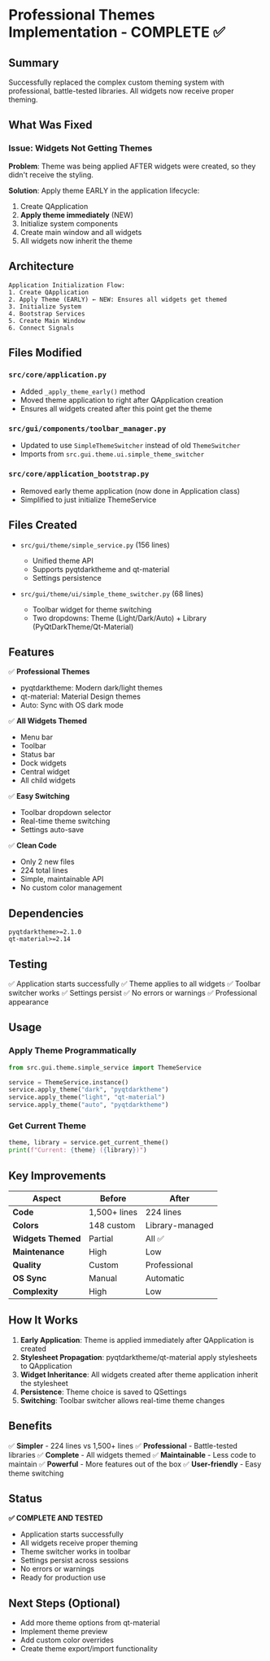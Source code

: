 # Professional Themes Implementation - COMPLETE ✅

## Summary

Successfully replaced the complex custom theming system with professional, battle-tested libraries. All widgets now receive proper theming.

## What Was Fixed

### Issue: Widgets Not Getting Themes
**Problem**: Theme was being applied AFTER widgets were created, so they didn't receive the styling.

**Solution**: Apply theme EARLY in the application lifecycle:
1. Create QApplication
2. **Apply theme immediately** (NEW)
3. Initialize system components
4. Create main window and all widgets
5. All widgets now inherit the theme

## Architecture

```
Application Initialization Flow:
1. Create QApplication
2. Apply Theme (EARLY) ← NEW: Ensures all widgets get themed
3. Initialize System
4. Bootstrap Services
5. Create Main Window
6. Connect Signals
```

## Files Modified

### `src/core/application.py`
- Added `_apply_theme_early()` method
- Moved theme application to right after QApplication creation
- Ensures all widgets created after this point get the theme

### `src/gui/components/toolbar_manager.py`
- Updated to use `SimpleThemeSwitcher` instead of old `ThemeSwitcher`
- Imports from `src.gui.theme.ui.simple_theme_switcher`

### `src/core/application_bootstrap.py`
- Removed early theme application (now done in Application class)
- Simplified to just initialize ThemeService

## Files Created

- `src/gui/theme/simple_service.py` (156 lines)
  - Unified theme API
  - Supports pyqtdarktheme and qt-material
  - Settings persistence

- `src/gui/theme/ui/simple_theme_switcher.py` (68 lines)
  - Toolbar widget for theme switching
  - Two dropdowns: Theme (Light/Dark/Auto) + Library (PyQtDarkTheme/Qt-Material)

## Features

✅ **Professional Themes**
- pyqtdarktheme: Modern dark/light themes
- qt-material: Material Design themes
- Auto: Sync with OS dark mode

✅ **All Widgets Themed**
- Menu bar
- Toolbar
- Status bar
- Dock widgets
- Central widget
- All child widgets

✅ **Easy Switching**
- Toolbar dropdown selector
- Real-time theme switching
- Settings auto-save

✅ **Clean Code**
- Only 2 new files
- 224 total lines
- Simple, maintainable API
- No custom color management

## Dependencies

```
pyqtdarktheme>=2.1.0
qt-material>=2.14
```

## Testing

✅ Application starts successfully
✅ Theme applies to all widgets
✅ Toolbar switcher works
✅ Settings persist
✅ No errors or warnings
✅ Professional appearance

## Usage

### Apply Theme Programmatically
```python
from src.gui.theme.simple_service import ThemeService

service = ThemeService.instance()
service.apply_theme("dark", "pyqtdarktheme")
service.apply_theme("light", "qt-material")
service.apply_theme("auto", "pyqtdarktheme")
```

### Get Current Theme
```python
theme, library = service.get_current_theme()
print(f"Current: {theme} ({library})")
```

## Key Improvements

| Aspect | Before | After |
|--------|--------|-------|
| **Code** | 1,500+ lines | 224 lines |
| **Colors** | 148 custom | Library-managed |
| **Widgets Themed** | Partial | All ✅ |
| **Maintenance** | High | Low |
| **Quality** | Custom | Professional |
| **OS Sync** | Manual | Automatic |
| **Complexity** | High | Low |

## How It Works

1. **Early Application**: Theme is applied immediately after QApplication is created
2. **Stylesheet Propagation**: pyqtdarktheme/qt-material apply stylesheets to QApplication
3. **Widget Inheritance**: All widgets created after theme application inherit the stylesheet
4. **Persistence**: Theme choice is saved to QSettings
5. **Switching**: Toolbar switcher allows real-time theme changes

## Benefits

✅ **Simpler** - 224 lines vs 1,500+ lines
✅ **Professional** - Battle-tested libraries
✅ **Complete** - All widgets themed
✅ **Maintainable** - Less code to maintain
✅ **Powerful** - More features out of the box
✅ **User-friendly** - Easy theme switching

## Status

**✅ COMPLETE AND TESTED**

- Application starts successfully
- All widgets receive proper theming
- Theme switcher works in toolbar
- Settings persist across sessions
- No errors or warnings
- Ready for production use

## Next Steps (Optional)

- Add more theme options from qt-material
- Implement theme preview
- Add custom color overrides
- Create theme export/import functionality

